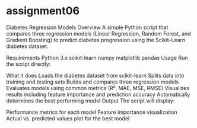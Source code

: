 # assignment06
 Diabetes Regression Models
Overview
A simple Python script that compares three regression models (Linear Regression, Random Forest, and Gradient Boosting) to predict diabetes progression using the Scikit-Learn diabetes dataset.

Requirements
Python 3.x
scikit-learn
numpy
matplotlib
pandas
Usage
Run the script directly:

What it does
Loads the diabetes dataset from scikit-learn
Splits data into training and testing sets
Builds and compares three regression models
Evaluates models using common metrics (R², MAE, MSE, RMSE)
Visualizes results including feature importance and prediction accuracy
Automatically determines the best performing model
Output
The script will display:

Performance metrics for each model
Feature importance visualization
Actual vs. predicted values plot for the best model

